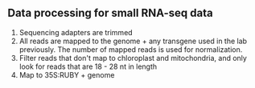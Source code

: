 ## Data processing for small RNA-seq data
1. Sequencing adapters are trimmed
2. All reads are mapped to the genome + any transgene used in the lab previously. The number of mapped reads is used for normalization.
3. Filter reads that don't map to chloroplast and mitochondria, and only look for reads that are 18 - 28 nt in length
4. Map to 35S:RUBY + genome
